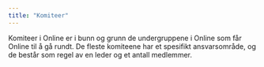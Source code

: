 ```yaml
---
title: "Komiteer"
---
```


Komiteer i Online er i bunn og grunn de undergruppene i Online som får Online til å gå rundt. De fleste komiteene har et spesifikt ansvarsområde, og de består som regel av en leder og et antall medlemmer.
